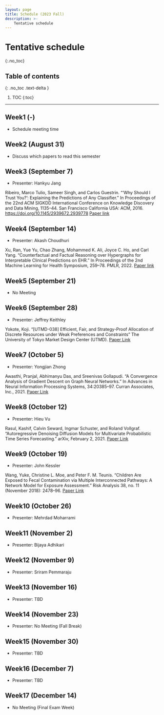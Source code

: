 ```yaml
---
layout: page
title: Schedule (2023 Fall)
description: >-
    Tentative schedule
---
```


# Tentative schedule
{:.no_toc}

## Table of contents
{: .no_toc .text-delta }

1. TOC
{:toc}

---

## Week1 (-)

- Schedule meeting time

## Week2 (August 31)

- Discuss which papers to read this semester

## Week3 (September 7)

- Presenter: Hankyu Jang

Ribeiro, Marco Tulio, Sameer Singh, and Carlos Guestrin. “‘Why Should I Trust You?’: Explaining the Predictions of Any Classifier.” In Proceedings of the 22nd ACM SIGKDD International Conference on Knowledge Discovery and Data Mining, 1135–44. San Francisco California USA: ACM, 2016. https://doi.org/10.1145/2939672.2939778
[Paper link](https://dl.acm.org/doi/abs/10.1145/2939672.2939778)

## Week4 (September 14)

- Presenter: Akash Choudhuri

Xu, Ran, Yue Yu, Chao Zhang, Mohammed K. Ali, Joyce C. Ho, and Carl Yang. “Counterfactual and Factual Reasoning over Hypergraphs for Interpretable Clinical Predictions on EHR.” In Proceedings of the 2nd Machine Learning for Health Symposium, 259–78. PMLR, 2022. [Paper link](https://proceedings.mlr.press/v193/xu22a.html)

## Week5 (September 21)

- No Meeting

## Week6 (September 28)

- Presenter: Jeffrey Keithley

Yokote, Koji. “[UTMD-038] Efficient, Fair, and Strategy-Proof Allocation of Discrete Resources under Weak Preferences and Constraints” The University of Tokyo Market Design Center (UTMD). [Paper Link](https://www.mdc.e.u-tokyo.ac.jp/en/2022/12/26/efficient-fair-and-strategy-proof-allocation-of-discrete-resources-under-weak-preferences-and-constraints/)

## Week7 (October 5)

- Presenter: Yongjian Zhong

Awasthi, Pranjal, Abhimanyu Das, and Sreenivas Gollapudi. “A Convergence Analysis of Gradient Descent on Graph Neural Networks.” In Advances in Neural Information Processing Systems, 34:20385–97. Curran Associates, Inc., 2021. [Paper Link](https://proceedings.neurips.cc/paper/2021/file/aaf2979785deb27864047e0ea40ef1b7-Paper.pdf)

## Week8 (October 12)

- Presenter: Hieu Vu

Rasul, Kashif, Calvin Seward, Ingmar Schuster, and Roland Vollgraf. “Autoregressive Denoising Diffusion Models for Multivariate Probabilistic Time Series Forecasting.” arXiv, February 2, 2021. [Paper Link](https://arxiv.org/pdf/2101.12072.pdf)

## Week9 (October 19)

- Presenter: John Kessler

Wang, Yuke, Christine L. Moe, and Peter F. M. Teunis. “Children Are Exposed to Fecal Contamination via Multiple Interconnected Pathways: A Network Model for Exposure Assessment.” Risk Analysis 38, no. 11 (November 2018): 2478–96. [Paper Link](https://onlinelibrary.wiley.com/doi/10.1111/risa.13146)

## Week10 (October 26)

- Presenter: Mehrdad Moharrami

## Week11 (November 2)

- Presenter: Bijaya Adhikari

## Week12 (November 9)

- Presenter: Sriram Pemmaraju

## Week13 (November 16)

- Presenter: TBD

## Week14 (November 23)

- Presenter: No Meeting (Fall Break)

## Week15 (November 30)

- Presenter: TBD

## Week16 (December 7)

- Presenter: TBD

## Week17 (December 14)

- No Meeting (Final Exam Week)